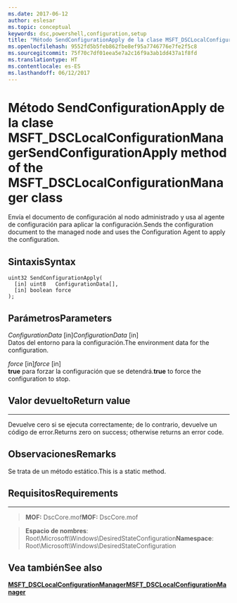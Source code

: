 ```yaml
---
ms.date: 2017-06-12
author: eslesar
ms.topic: conceptual
keywords: dsc,powershell,configuration,setup
title: "Método SendConfigurationApply de la clase MSFT_DSCLocalConfigurationManager"
ms.openlocfilehash: 9552fd5b5feb862fbe8ef95a7746776e7fe2f5c8
ms.sourcegitcommit: 75f70c7df01eea5e7a2c16f9a3ab1dd437a1f8fd
ms.translationtype: HT
ms.contentlocale: es-ES
ms.lasthandoff: 06/12/2017
---
```

# <a name="sendconfigurationapply-method-of-the-msftdsclocalconfigurationmanager-class"></a><span data-ttu-id="ee5c0-103">Método SendConfigurationApply de la clase MSFT_DSCLocalConfigurationManager</span><span class="sxs-lookup"><span data-stu-id="ee5c0-103">SendConfigurationApply method of the MSFT_DSCLocalConfigurationManager class</span></span>

<span data-ttu-id="ee5c0-104">Envía el documento de configuración al nodo administrado y usa al agente de configuración para aplicar la configuración.</span><span class="sxs-lookup"><span data-stu-id="ee5c0-104">Sends the configuration document to the managed node and uses the Configuration Agent to apply the configuration.</span></span>

<a name="syntax"></a><span data-ttu-id="ee5c0-105">Sintaxis</span><span class="sxs-lookup"><span data-stu-id="ee5c0-105">Syntax</span></span>
------

```mof
uint32 SendConfigurationApply(
  [in] uint8   ConfigurationData[],
  [in] boolean force
);
```

<a name="parameters"></a><span data-ttu-id="ee5c0-106">Parámetros</span><span class="sxs-lookup"><span data-stu-id="ee5c0-106">Parameters</span></span>
----------

<span data-ttu-id="ee5c0-107">*ConfigurationData* \[in\]</span><span class="sxs-lookup"><span data-stu-id="ee5c0-107">*ConfigurationData* \[in\]</span></span>  
<span data-ttu-id="ee5c0-108">Datos del entorno para la configuración.</span><span class="sxs-lookup"><span data-stu-id="ee5c0-108">The environment data for the configuration.</span></span>

<span data-ttu-id="ee5c0-109">*force* \[in\]</span><span class="sxs-lookup"><span data-stu-id="ee5c0-109">*force* \[in\]</span></span>  
<span data-ttu-id="ee5c0-110">**true** para forzar la configuración que se detendrá.</span><span class="sxs-lookup"><span data-stu-id="ee5c0-110">**true** to force the configuration to stop.</span></span>

## <a name="return-value"></a><span data-ttu-id="ee5c0-111">Valor devuelto</span><span class="sxs-lookup"><span data-stu-id="ee5c0-111">Return value</span></span>
------------

<span data-ttu-id="ee5c0-112">Devuelve cero si se ejecuta correctamente; de lo contrario, devuelve un código de error.</span><span class="sxs-lookup"><span data-stu-id="ee5c0-112">Returns zero on success; otherwise returns an error code.</span></span>

## <a name="remarks"></a><span data-ttu-id="ee5c0-113">Observaciones</span><span class="sxs-lookup"><span data-stu-id="ee5c0-113">Remarks</span></span>

<span data-ttu-id="ee5c0-114">Se trata de un método estático.</span><span class="sxs-lookup"><span data-stu-id="ee5c0-114">This is a static method.</span></span>

## <a name="requirements"></a><span data-ttu-id="ee5c0-115">Requisitos</span><span class="sxs-lookup"><span data-stu-id="ee5c0-115">Requirements</span></span>
------------
><span data-ttu-id="ee5c0-116">**MOF:** DscCore.mof</span><span class="sxs-lookup"><span data-stu-id="ee5c0-116">**MOF:** DscCore.mof</span></span>

><span data-ttu-id="ee5c0-117">**Espacio de nombres**: Root\Microsoft\Windows\DesiredStateConfiguration</span><span class="sxs-lookup"><span data-stu-id="ee5c0-117">**Namespace**: Root\Microsoft\Windows\DesiredStateConfiguration</span></span>


## <a name="see-also"></a><span data-ttu-id="ee5c0-118">Vea también</span><span class="sxs-lookup"><span data-stu-id="ee5c0-118">See also</span></span>


[<span data-ttu-id="ee5c0-119">**MSFT_DSCLocalConfigurationManager**</span><span class="sxs-lookup"><span data-stu-id="ee5c0-119">**MSFT_DSCLocalConfigurationManager**</span></span>](msft-dsclocalconfigurationmanager.md)


 

 



